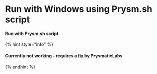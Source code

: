 # Run with Windows using Prysm.sh script

#### Run with Prysm.sh script 

{% hint style="info" %}
#### Currently not working - requires a [fix](https://github.com/prysmaticlabs/prysm/issues/5456#issue-601128068) by PrysmaticLabs
{% endhint %}

